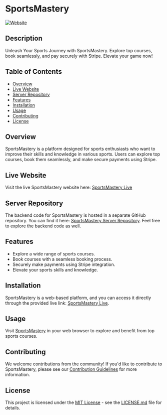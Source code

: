 # SportsMastery

[![Website](https://sport-mastery.web.app/)](https://sport-mastery.web.app/)

## Description

Unleash Your Sports Journey with SportsMastery. Explore top courses, book seamlessly, and pay securely with Stripe. Elevate your game now!

## Table of Contents

- [Overview](#overview)
- [Live Website](#live-website)
- [Server Repository](#server-repository)
- [Features](#features)
- [Installation](#installation)
- [Usage](#usage)
- [Contributing](#contributing)
- [License](#license)

## Overview

SportsMastery is a platform designed for sports enthusiasts who want to improve their skills and knowledge in various sports. Users can explore top courses, book them seamlessly, and make secure payments using Stripe.

## Live Website

Visit the live SportsMastery website here: [SportsMastery Live](https://sport-mastery.web.app/)

## Server Repository

The backend code for SportsMastery is hosted in a separate GitHub repository. You can find it here: [SportsMastery Server Repository](https://github.com/AJAmran/project-1-server). Feel free to explore the backend code as well.

## Features

- Explore a wide range of sports courses.
- Book courses with a seamless booking process.
- Securely make payments using Stripe integration.
- Elevate your sports skills and knowledge.

## Installation

SportsMastery is a web-based platform, and you can access it directly through the provided live link: [SportsMastery Live](https://sport-mastery.web.app/).

## Usage

Visit [SportsMastery](https://sport-mastery.web.app/) in your web browser to explore and benefit from top sports courses.

## Contributing

We welcome contributions from the community! If you'd like to contribute to SportsMastery, please see our [Contribution Guidelines](CONTRIBUTING.md) for more information.

## License

This project is licensed under the [MIT License](LICENSE.md) - see the [LICENSE.md](LICENSE.md) file for details.
